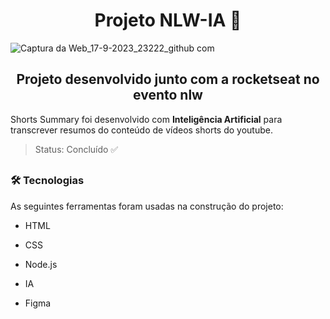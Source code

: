 <h1 align="center">Projeto NLW-IA 🤖</h1>
 
 ![Captura da Web_17-9-2023_23222_github com](https://github.com/tatyrodrigueees/nlw-ia/assets/121582828/249aebc5-ed16-46f8-9ae7-84b5769c8c4b)



<h2 align="center">Projeto desenvolvido junto com a rocketseat no evento nlw</h2>

Shorts Summary foi desenvolvido com **Inteligência Artificial** para transcrever resumos do conteúdo de vídeos shorts do youtube.  

> Status: Concluído ✅

##

<h3>🛠 Tecnologias</h3> 
As seguintes ferramentas foram usadas na construção do projeto:

* HTML  

* CSS  

* Node.js  

* IA  

* Figma  
